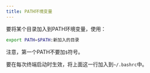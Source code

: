 ```yaml
---
title: PATH环境变量
---
```


要将某个目录加入到PATH环境变量，使用：

```sh
export PATH=$PATH:新加入的目录
```

注意，第一个PATH不要加`$`符号。

要在每次终端启动时生效，将上面这一行加入到`~/.bashrc`中。